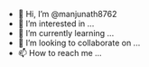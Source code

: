 - 👋 Hi, I’m @manjunath8762
- 👀 I’m interested in ...
- 🌱 I’m currently learning ...
- 💞️ I’m looking to collaborate on ...
- 📫 How to reach me ...

<!---
manjunath8762/manjunath8762 is a ✨ special ✨ repository because its `README.md` (this file) appears on your GitHub profile.
You can click the Preview link to take a look at your changes.
--->
<html>

<head>
	<style>

		
		body {
			background-color: #00FA9A;
			margin: 20%;
		}
		#title {
			text-align: center;
			text-shadow: 5px 5px 10px white;
			font-size: 7vh;
		}

		img {
			display: inline-block;
			width: 100%;
		}

		#caption {
			font-size: 17px;
			font-family: Gill Sans;
			color: black;
		}
		div#tribute-data {
			background-color:yellow;
			box-shadow: 20px 20px 20px #98FB98;
			font-family: Georgia;
			padding: 25px 25px;
			margin: 11px;
			margin-top: 50px;
		}

		h1.title-APJ {
			font-size: 35px;
			color: white;
			text-align: center;
			text-shadow: 5px 5px 10px black;
		}

			text-decoration: none;
			color: black;
		}
	</style>
</head>

<body>
	<main id="main">
		<h1 id="title">
			A. P. J. Abdul Kalam
		</h1>

		<div id="img">

			<Image of the Tribute Person>
			<img src="apj.jpg" id="image"
				alt="Error Loading Image">
			<small id="caption">
				Great Indian scientist and
				politician who played a leading
				role in the development of India’s
				missile and nuclear weapons
				programs.
			</small>
		</div>

		<div id="tribute-data">

			<Achievements and other
				details of the person>
			<h1 class="title-APJ">
				About the Legend
			</h1>

			

<p>
* A.P.J. Abdul Kalam, in full Avul Pakir Jainulabdeen Abdul Kalam,was born on October 15, 1931, in Rameswaram, Tamil Nadu, India.<br><br>
* He served as the 11th President of India from 2002 to 2007.<br><br>
* Kalam earned a degree in aeronautical engineering from the Madras Institute of Technology and in 1958 joined the Defence Research and Development Organisation 

(DRDO).<br><br>
* In 1969, he moved to the Indian Space Research Organisation, where he was project director of the SLV-III, the first satellite launch vehicle that was both designed 

and produced in India.<br><br>  
* Rejoining DRDO in 1982,Kalam planned the program that produced a number of successful missiles, which helped earn him the nickname <strong> “Missile Man.”</strong>
<br><br>  
*Among those successes was Agni, India’s first intermediate-range ballistic missile, which incorporated aspects of the SLV-III and was launched in 1989.
<br><br> 
* He also played a pivotal organisational, technical,and political role in India's Pokhran-II nuclear tests in 1998, the first since the original nuclear test by India 

in 1974.
<br><br> 
* From 1992 to 1997 Kalam was scientific adviser to the defense minister, and he later served as principal scientific adviser (1999–2001) to the government with the 

rank of cabinet minister.
<br><br> 
* His prominent role in the country’s 1998 nuclear weapons tests solidified India as a nuclear power and established Kalam as a national hero,although the tests caused 

great concern in the international community.
<br><br> 
* In 1998 Kalam put forward a countrywide plan called Technology Vision 2020, which he described as a road map for transforming India from a less-developed to a 

developed society in 20 years. The plan called for, among other measures, increasing agricultural productivity, emphasizing technology as a vehicle for economic 

growth, and widening access to health care and education.
<br><br> 
* Kalam received <b>7</b> honorary doctorates from <b>40</b> universities. The Government of India honoured him with the <b>Padma Bhushan in 1981</b> and the <b>Padma 

Vibhushan in 1990</b> for his work with ISRO and DRDO and his role as a scientific advisor to the Government.
<br><br> 
* In 1997, Kalam received India's highest civilian honour, the Bharat Ratna, for his contribution to the scientific research and modernisation of defence technology in 

India.
<br><br> * In 2013, he was the recipient of the Von Braun Award from the National Space Society "to recognize excellence in the management and leadership of a space-

related project".
<br><br>
* While delivering a lecture at the Indian Institute of Management Shillong, Kalam collapsed and died from an apparent cardiac arrest on <b>27 July 2015</b>, aged 83.
<br><br> 
* Wheeler Island, a national missile test site in Odisha, was renamed <b>Kalam Island</b> in September 2015.
<br><br> * A prominent road in New Delhi was renamed from Aurangzeb Road to <b>Dr APJ Abdul Kalam Road</b> in August 2015.
<br><br> 
* In February 2018,scientists from the Botanical Survey of India named a newly found plant species as Drypetes kalamii, in his honour.
				<br><br><br>
			</p>


		</div>
		</main>
</body>

</html>
